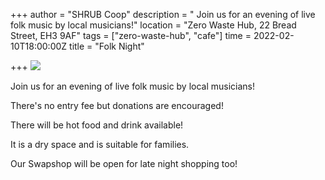 +++
author = "SHRUB Coop"
description = " Join us for an evening of live folk music by local musicians!"
location = "Zero Waste Hub, 22 Bread Street, EH3 9AF"
tags = ["zero-waste-hub", "cafe"]
time = 2022-02-10T18:00:00Z
title = "Folk Night"

+++
![](https://res.cloudinary.com/shrub-co-op/image/upload/v1638540469/shrubcoop.org/media/agm_band_lafrln.jpg)

Join us for an evening of live folk music by local musicians!

There's no entry fee but donations are encouraged!

There will be hot food and drink available!

It is a dry space and is suitable for families.

Our Swapshop will be open for late night shopping too!